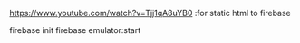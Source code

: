 https://www.youtube.com/watch?v=Tjj1qA8uYB0 :for static html to firebase








firebase init
firebase emulator:start